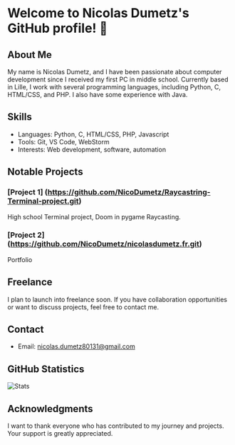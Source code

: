 # Welcome to Nicolas Dumetz's GitHub profile! 👋

## About Me
My name is Nicolas Dumetz, and I have been passionate about computer development since I received my first PC in middle school. Currently based in Lille, I work with several programming languages, including Python, C, HTML/CSS, and PHP. I also have some experience with Java.

## Skills
- Languages: Python, C, HTML/CSS, PHP, Javascript
- Tools: Git, VS Code, WebStorm
- Interests: Web development, software, automation

## Notable Projects
### [Project 1] (https://github.com/NicoDumetz/Raycastring-Terminal-project.git)
  High school Terminal project, Doom in pygame Raycasting.

### [Project 2] (https://github.com/NicoDumetz/nicolasdumetz.fr.git)
  Portfolio

## Freelance
I plan to launch into freelance soon. If you have collaboration opportunities or want to discuss projects, feel free to contact me.

## Contact
- Email: nicolas.dumetz80131@gmail.com

## GitHub Statistics
![Stats](https://github-readme-stats.vercel.app/api?username=YourUsername&show_icons=true&theme=radical)

## Acknowledgments
I want to thank everyone who has contributed to my journey and projects. Your support is greatly appreciated.
